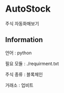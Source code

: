 # AutoStock

주식 자동화해보기

## Information

언어 : python

필요 모듈 : ./requirment.txt

주식 종류 : 블록체인

거래소 : 업비트
